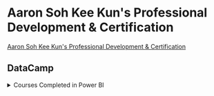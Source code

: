 # Aaron Soh Kee Kun's Professional Development & Certification
[Aaron Soh Kee Kun's Professional Development & Certification](https://aaronsohkeekun.github.io/)

## DataCamp 
<details>
  <summary>Courses Completed in Power BI</summary>

- Introduction to Power BI <kbd><br>[Link]<br></kbd>(https://www.datacamp.com/statement-of-accomplishment/course/404c6527c5f7ce65898ee1d90f5012537883effd)
- Introduction to Power BI <kbd>[Link](https://www.datacamp.com/statement-of-accomplishment/course/404c6527c5f7ce65898ee1d90f5012537883effd)</kbd>
- Introduction to Power BI <kbd>[Link](https://www.datacamp.com/statement-of-accomplishment/course/404c6527c5f7ce65898ee1d90f5012537883effd)</kbd>

</details>

